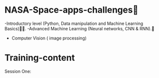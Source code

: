 # NASA-Space-apps-challenges🌟

-Introductory level (Python, Data manipulation and Machine Learning Basics)🦿🦾.
-Advanced Machine Learning (Neural networks, CNN & RNN).🧠
- Computer Vision ( image processing)
# Training-content
Session One:
